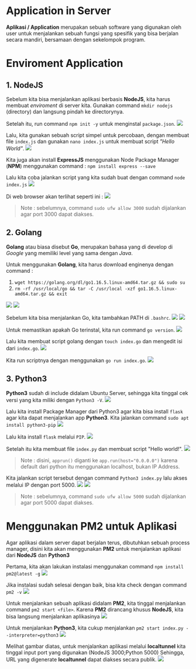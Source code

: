 # Application in Server
**Aplikasi / Application** merupakan sebuah software yang digunakan oleh user untuk menjalankan sebuah fungsi yang spesifik yang bisa berjalan secara mandiri, bersamaan dengan sekelompok program.

# Enviroment Application
## 1. NodeJS
Sebelum kita bisa menjalankan aplikasi berbasis **NodeJS**, kita harus membuat _enviroment_ di server kita.
Gunakan command `mkdir nodejs` (directory) dan langsung pindah ke directorynya.

Setelah itu, run command `npm init -y` untuk menginstal `package.json`.
![](https://github.com/ademuh/devops13-dumbways-s1/blob/main/day-3/media/1-2.png?raw=true)


Lalu, kita gunakan sebuah script simpel untuk percobaan, dengan membuat file `index.js` dan gunakan `nano index.js` untuk membuat script _"Hello World"_.
![](https://github.com/ademuh/devops13-dumbways-s1/blob/main/day-3/media/1-3.png?raw=true)

Kita juga akan install **ExpressJS** menggunakan Node Package Manager (**NPM**) menggunakan command :
`npm install express --save`

Lalu kita coba jalankan script yang kita sudah buat dengan command `node index.js`
![](https://github.com/ademuh/devops13-dumbways-s1/blob/main/day-3/media/1-4.png?raw=true)

Di web browser akan terlihat seperti ini :
![](https://github.com/ademuh/devops13-dumbways-s1/blob/main/day-3/media/1-5.png?raw=true)
> Note : sebelumnya, command `sudo ufw allow 3000` sudah dijalankan agar port 3000 dapat diakses.

## 2. Golang
**Golang** atau biasa disebut **Go**, merupakan bahasa yang di develop di _Google_ yang memiliki level yang sama dengan _Java_.

Untuk menggunakan **Golang**, kita harus download enginenya dengan command :
1. `wget https://golang.org/dl/go1.16.5.linux-amd64.tar.gz && sudo su`
2. `rm -rf /usr/local/go && tar -C /usr/local -xzf go1.16.5.linux-amd64.tar.gz && exit`

![](https://github.com/ademuh/devops13-dumbways-s1/blob/main/day-3/media/2.png?raw=true)
![](https://github.com/ademuh/devops13-dumbways-s1/blob/main/day-3/media/2-1.png?raw=true)

Sebelum kita bisa menjalankan Go, kita tambahkan PATH di `.bashrc`.
![](https://github.com/ademuh/devops13-dumbways-s1/blob/main/day-3/media/2-3.png?raw=true)
![](https://github.com/ademuh/devops13-dumbways-s1/blob/main/day-3/media/2-2.png?raw=true)

Untuk memastikan apakah Go terinstal, kita run command `go version`.
![](https://github.com/ademuh/devops13-dumbways-s1/blob/main/day-3/media/2-4.png?raw=true)

Lalu kita membuat script golang dengan `touch index.go` dan mengedit isi dari `index.go`.
![](https://github.com/ademuh/devops13-dumbways-s1/blob/main/day-3/media/2-6.png?raw=true)

Kita run scriptnya dengan menggunakan `go run index.go`.
![](https://github.com/ademuh/devops13-dumbways-s1/blob/main/day-3/media/2-7.png?raw=true)

## 3. Python3
**Python3** sudah di include didalam Ubuntu Server, sehingga kita tinggal cek versi yang kita miliki dengan `Python3 -V`.
![](https://github.com/ademuh/devops13-dumbways-s1/blob/main/day-3/media/3.png?raw=true)

Lalu kita install Package Manager dari Python3 agar kita bisa install `flask` agar kita dapat menjalankan app **Python3**.
Kita jalankan command `sudo apt install python3-pip`
![](https://github.com/ademuh/devops13-dumbways-s1/blob/main/day-3/media/3-1.png?raw=true)

Lalu kita install `flask` melalui `PIP`.
![](https://github.com/ademuh/devops13-dumbways-s1/blob/main/day-3/media/3-2.png?raw=true)

Setelah itu kita membuat file `index.py` dan membuat script "Hello world!".
![](https://github.com/ademuh/devops13-dumbways-s1/blob/main/day-3/media/3-4.png?raw=true)
> Note : disini, `apprun()` diganti ke `app.run(host="0.0.0.0")` karena default dari python itu menggunakan localhost, bukan IP Address.

Kita jalankan script tersebut dengan command `Python3 index.py` lalu akses melalui IP dengan port 5000.
![](https://github.com/ademuh/devops13-dumbways-s1/blob/main/day-3/media/3-5.png?raw=true)
![](https://github.com/ademuh/devops13-dumbways-s1/blob/main/day-3/media/3-6.png?raw=true)
> Note : sebelumnya, command `sudo ufw allow 5000` sudah dijalankan agar port 5000 dapat diakses.

# Menggunakan PM2 untuk Aplikasi
Agar aplikasi dalam server dapat berjalan terus, dibutuhkan sebuah process manager, disini kita akan menggunakan **PM2** untuk menjalankan aplikasi dari **NodeJS** dan **Python3**

Pertama, kita akan lakukan instalasi menggunakan command `npm install pm2@latest -g`
![](https://github.com/ademuh/devops13-dumbways-s1/blob/main/day-3/media/4.png?raw=true)

Jika instalasi sudah selesai dengan baik, bisa kita check dengan command `pm2 -v`
![](https://github.com/ademuh/devops13-dumbways-s1/blob/main/day-3/media/4-1.png?raw=true)

Untuk menjalankan sebuah aplikasi didalam **PM2**, kita tinggal menjalankan command `pm2 start <file>`. Karena **PM2** dirancang khusus **NodeJS**, kita bisa langsung menjalankan aplikasinya
![](https://github.com/ademuh/devops13-dumbways-s1/blob/main/day-3/media/4-2.png?raw=true)

Untuk menjalankan **Python3**, kita cukup menjalankan  `pm2 start index.py --interpreter=python3`
![](https://github.com/ademuh/devops13-dumbways-s1/blob/main/day-3/media/5.png?raw=true)

Melihat gambar diatas, untuk menjalankan aplikasi melalui **localtunnel** kita tinggal input port yang digunakan (NodeJS 3000;Python 5000)
Sehingga, URL yang digenerate **localtunnel** dapat diakses secara publik.
![](https://github.com/ademuh/devops13-dumbways-s1/blob/main/day-3/media/5-1.png?raw=true)

